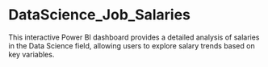 # DataScience_Job_Salaries
This interactive Power BI dashboard provides a detailed analysis of salaries in the Data Science field, allowing users to explore salary trends based on key variables.
